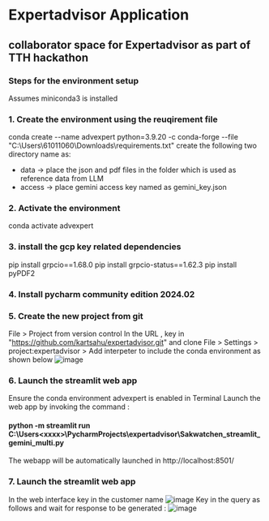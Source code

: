 # Expertadvisor Application

## collaborator space for Expertadvisor as part of TTH hackathon

### Steps for the environment setup 
Assumes miniconda3 is installed 
### 1. Create the environment using the reuqirement file 
conda create --name advexpert python=3.9.20 -c conda-forge --file "C:\Users\61011060\Downloads\requirements.txt"
create the following two directory name as:
* data -> place the json and pdf files in the folder which is used as reference data from LLM
* access -> place gemini access key named as gemini_key.json


### 2. Activate the environment
conda activate advexpert

### 3. install the gcp key related dependencies
pip install grpcio==1.68.0
pip install grpcio-status==1.62.3
pip install pyPDF2

### 4. Install pycharm community edition 2024.02
### 5. Create the new project from git
File > Project from version control
In the URL , key in  "https://github.com/kartsahu/expertadvisor.git" and clone
File > Settings > project:expertadvisor > Add interpeter to include the conda environment as shown below
![image](https://github.com/user-attachments/assets/a519ba40-b12b-44e5-a3de-d0c3f9503b51)

### 6. Launch the streamlit web app 
Ensure the conda environment advexpert is enabled in Terminal
Launch the web app by invoking the command :
  #### python -m streamlit run C:\Users\<xxxx>\PycharmProjects\expertadvisor\Sakwatchen_streamlit_gemini_multi.py
The webapp will be automatically launched in http://localhost:8501/

### 7. Launch the streamlit web app 
  In the web interface key in the customer name 
  ![image](https://github.com/user-attachments/assets/0c2157eb-cb61-44ed-ad40-4f28ae6d5bdc)
  Key in the query as follows and wait for response to be generated :
  ![image](https://github.com/user-attachments/assets/64d40b41-61de-4e3e-9db0-061a05974196)





